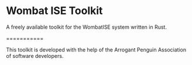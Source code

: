 Wombat ISE Toolkit
===========

A freely available toolkit for the WombatISE system written in Rust.

===========

This toolkit is developed with the help of the Arrogant Penguin
Association of software developers.
